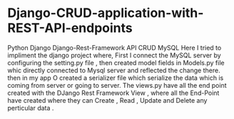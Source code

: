 # Django-CRUD-application-with-REST-API-endpoints
Python Django Django-Rest-Framework API CRUD MySQL 
Here I tried to impliment the django project where,
First I connect the MySQL server by configuring the setting.py file , then created model fields in Models.py file whic directly connected to Mysql server 
and reflected the change there.
then in my app O created a serializer file which serialize the data which is coming from server or going to server.
The views.py have all the end point created with the DJango Rest Framework View , where all the End-Point have created 
where they can Create , Read , Update and Delete any perticular data .

